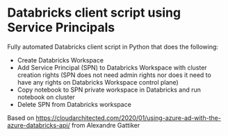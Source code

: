 # Databricks client script using Service Principals
Fully automated Databricks client script in Python that does the following:

- Create Databricks Workspace
- Add Service Principal (SPN) to Databricks Workspace with cluster creation rights (SPN does not need admin rights nor does it need to have any rights on Databricks Workspace control plane)
- Copy notebook to SPN private workspace in Databricks and run notebook on cluster
- Delete SPN from Databricks workspace

Based on https://cloudarchitected.com/2020/01/using-azure-ad-with-the-azure-databricks-api/ from Alexandre Gattiker